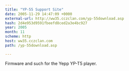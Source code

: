 ```yaml
---
title: "YP-55 Support Site"
date: 2005-11-29 14:47:09 +0000
external-url: http://ww35.cczclan.com/yp-55download.asp
hash: 2d4e953d9591fbeefd8ced2a3e4bc927
year: 2005
month: 11
scheme: http
host: ww35.cczclan.com
path: /yp-55download.asp

---
```


Firmware and such for the Yepp YP-T5 player.
